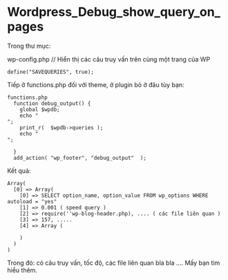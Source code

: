 # Wordpress_Debug_show_query_on_pages
Trong thư mục:

wp-config.php
// Hiển thị các câu truy vấn trên cùng một trang của WP
```
define("SAVEQUERIES", true);
```
Tiếp ở functions.php đối với theme, ở plugin bỏ ở đâu tùy bạn:
```
functions.php
  function debug_output() {
    global $wpdb;
    echo "
";
    print_r(  $wpdb->queries );
    echo "
";
  
  }
  add_action( "wp_footer", "debug_output"  );
```

Kết quả:

```
Array(
  [0] => Array(
    [0] => SELECT option_name, option_value FROM wp_options WHERE autoload = "yes"
    [1] => 0.001 ( speed query )
    [2] => require(''wp-blog-header.php), .... ( các file liên quan )
    [3] => 157, ..... 
    [4] => Array (
    
    )
  )
)
```

Trong đó: có câu truy vấn, tốc độ, các file liên quan bla bla .... Mấy bạn tìm hiểu thêm.
